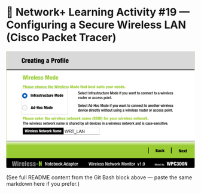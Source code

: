 ﻿# 🛜 Network+ Learning Activity #19 — Configuring a Secure Wireless LAN (Cisco Packet Tracer)

![Topology](s6.png)

(See full README content from the Git Bash block above — paste the same markdown here if you prefer.)
